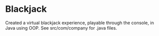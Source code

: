 # Blackjack
Created a virtual blackjack experience, playable through the console, in Java using OOP.
See src/com/company for .java files.

